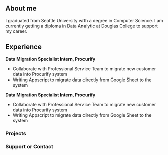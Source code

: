 ## About me

I graduated from Seattle University with a degree in Computer Science. I am currently getting a diploma in Data Analytic at Douglas College to support my career.

## Experience

**Data Migration Specialist Intern, Procurify**
- Collaborate with Professional Service Team to migrate new customer data into Procurify system
- Writing Appscript to migrate data directly from Google Sheet to the system

**Data Migration Specialist Intern, Procurify**
- Collaborate with Professional Service Team to migrate new customer data into Procurify system
- Writing Appscript to migrate data directly from Google Sheet to the system

### Projects

### Support or Contact
